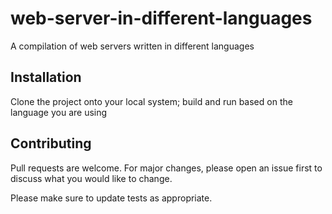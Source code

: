 # web-server-in-different-languages

A compilation of web servers written in different languages

## Installation

Clone the project onto your local system; build and run based on the language you are using

## Contributing
Pull requests are welcome. For major changes, please open an issue first to discuss what you would like to change.

Please make sure to update tests as appropriate.

